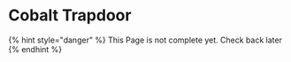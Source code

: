 # Cobalt Trapdoor

{% hint style="danger" %}
This Page is not complete yet. Check back later
{% endhint %}

